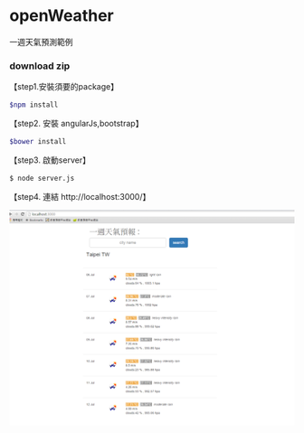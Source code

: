 # openWeather
一週天氣預測範例

### download zip

【step1.安裝須要的package】

```bash
$npm install
```

【step2. 安裝 angularJs,bootstrap】

```bash
$bower install
```

【step3. 啟動server】

```bash
$ node server.js	
```
【step4. 連結 http://localhost:3000/】

![Alt text](https://github.com/katy-tsai/openWeather/blob/master/public/img/example1.PNG)

